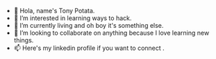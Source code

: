 - 👋 Hola, name's Tony Potata.
- 👀 I’m interested in learning ways to hack.
- 🌱 I’m currently living and oh boy it's something else.
- 💞️ I’m looking to collaborate on anything because I love learning new things.
- 📫 Here's my linkedin profile if you want to connect .

<!---
Kilhefner/Kilhefner is a ✨ special ✨ repository because its `README.md` (this file) appears on your GitHub profile.
You can click the Preview link to take a look at your changes.
--->
